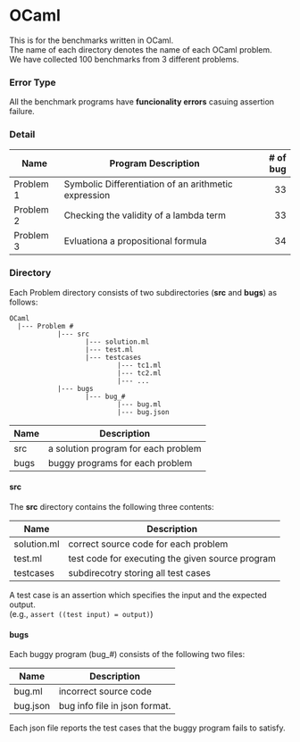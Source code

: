 OCaml
========

This is for the benchmarks written in OCaml.  
The name of each directory denotes the name of each OCaml problem.  
We have collected 100 benchmarks from 3 different problems.

### Error Type
All the benchmark programs have **funcionality errors** casuing assertion failure.


### Detail
Name      | Program Description                                  | # of bug
--------- | ---------------------------------------------------- | --------:
Problem 1 | Symbolic Differentiation of an arithmetic expression |       33
Problem 2 | Checking the validity of a lambda term               |       33
Problem 3 | Evluationa a propositional formula                   |       34

### Directory
Each Problem directory consists of two subdirectories (**src** and **bugs**) as follows:

```
OCaml
  |--- Problem #
            |--- src 
                   |--- solution.ml
                   |--- test.ml
                   |--- testcases
                           |--- tc1.ml
                           |--- tc2.ml
                           |--- ...
            |--- bugs
                   |--- bug_#
                           |--- bug.ml
                           |--- bug.json
```

Name  | Description
----- | -----------
src   | a solution program for each problem
bugs  | buggy programs for each problem

#### src
The **src** directory contains the following three contents:

Name        | Description
----------- | -----------
solution.ml | correct source code for each problem
test.ml     | test code for executing the given source program
testcases   | subdirecotry storing all test cases

A test case is an assertion which specifies the input and the expected output.   
(e.g., `assert ((test input) = output)`) 

#### bugs
Each buggy program (bug_#) consists of the following two files:

Name     | Description
-------- | -----------
bug.ml   | incorrect source code
bug.json | bug info file in json format.

Each json file reports the test cases that the buggy program fails to satisfy.
